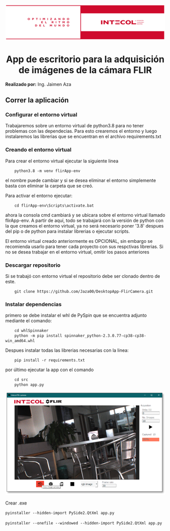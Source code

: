 
<div align="center">
    <img src="images\imagenIntecol.PNG"><img>
</div>
<h1 align="center">App de escritorio para la adquisición de imágenes de la cámara FLIR</h1>

<p>
    <b>Realizado por:</b> Ing. Jaimen Aza
</p>

<h2>Correr la aplicación</h2>

<h3>Configurar el entorno virtual</h3>

<p>
    Trabajaremos sobre un entorno virtual de python3.8 para no tener problemas con las dependecias. Para esto crearemos el entorno y luego instalaremos las librerias que se encuentran en el archivo requirements.txt
</p>

<h3>Creando el entorno virtual </h3>

<p>Para crear el entorno virtual ejecutar la siguiente linea</p>

```
    python3.8 -m venv flirApp-env
```

<p>el nombre puede cambiar y si se desea eliminar el entorno simplemente basta con eliminar la carpeta que se creó.</p>
<p>Para activar el entorno ejecutar:<p>

```
    cd flirApp-env\Scripts\activate.bat
```

<p>ahora la consola cmd cambiará y se ubicara sobre el entorno virtual llamado flirApp-env. A partir de aquí, todo se trabajará con la versión de python con la que creamos el entorno virtual, ya no será necesario poner '3.8' despues del pip o de python para instalar librerias o ejecutar scripts.</p>

<p>El entorno virtual creado anteriormente es OPCIONAL, sin embargo se recomienda usarlo para tener cada proyecto con sus respctivas librerias. Si no se desea trabajar en el entorno virtual, omitir los pasos anteriores</p>

<h3>Descargar repositorio</h3>
<p>Si se trabajó con entorno virtual el repositorio debe ser clonado dentro de este.</p>

```
    git clone https://github.com/Jaza00/DesktopApp-FlirCamera.git
```

<h3>Instalar dependencias</h3>
<p>primero se debe instalar el whl de PySpin que se encuentra adjunto mediante el comando:</p>

```
    cd whlSpinnaker
    python -m pip install spinnaker_python-2.3.0.77-cp38-cp38-win_amd64.whl
```

<p>Despues instalar todas las librerias necesarias con la linea:</p>

```
    pip install -r requirements.txt
```

<p>por último ejecutar la app con el comando</p>

```
    cd src
    python app.py
```

<div align="center">
    <img src="images\capturaWindow.PNG" width="800"><img>
</div>


<p>Crear .exe</p>

```
pyinstaller --hidden-import PySide2.QtXml app.py

pyinstaller --onefile --windowed --hidden-import PySide2.QtXml app.py

```